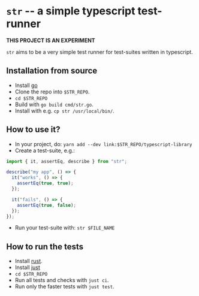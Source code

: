# `str` -- a simple typescript test-runner

**THIS PROJECT IS AN EXPERIMENT**

`str` aims to be a very simple test runner for test-suites written
in typescript.

## Installation from source

- Install [go](https://go.dev/)
- Clone the repo into `$STR_REPO`.
- `cd $STR_REPO`
- Build with `go build cmd/str.go`.
- Install with e.g. `cp str /usr/local/bin/`.

## How to use it?

- In your project, do:
  `yarn add --dev link:$STR_REPO/typescript-library`
- Create a test-suite, e.g.:

```typescript
import { it, assertEq, describe } from "str";

describe("my app", () => {
  it("works", () => {
    assertEq(true, true);
  });

  it("fails", () => {
    assertEq(true, false);
  });
});
```

- Run your test-suite with:
  `str $FILE_NAME`

## How to run the tests
- Install [rust](https://www.rust-lang.org/).
- Install [just](https://github.com/casey/just)
- `cd $STR_REPO`
- Run all tests and checks with `just ci`.
- Run only the faster tests with `just test`.
